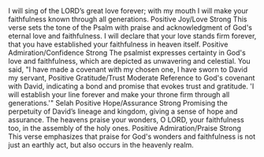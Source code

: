 <sentimentAnalysis>
    <psalm number="89">
        <verse number="0">
            <text>I will sing of the LORD’s great love forever; with my mouth I will make your faithfulness known through all generations.</text>
            <polarity>Positive</polarity>
            <emotion>Joy/Love</emotion>
            <intensity>Strong</intensity>
            <context>This verse sets the tone of the Psalm with praise and acknowledgment of God's eternal love and faithfulness.</context>
        </verse>
        <verse number="1">
            <text>I will declare that your love stands firm forever, that you have established your faithfulness in heaven itself.</text>
            <polarity>Positive</polarity>
            <emotion>Admiration/Confidence</emotion>
            <intensity>Strong</intensity>
            <context>The psalmist expresses certainty in God's love and faithfulness, which are depicted as unwavering and celestial.</context>
        </verse>
        <verse number="2">
            <text>You said, "I have made a covenant with my chosen one, I have sworn to David my servant,</text>
            <polarity>Positive</polarity>
            <emotion>Gratitude/Trust</emotion>
            <intensity>Moderate</intensity>
            <context>Reference to God's covenant with David, indicating a bond and promise that evokes trust and gratitude.</context>
        </verse>
        <verse number="3">
            <text>'I will establish your line forever and make your throne firm through all generations.'" Selah</text>
            <polarity>Positive</polarity>
            <emotion>Hope/Assurance</emotion>
            <intensity>Strong</intensity>
            <context>Promising the perpetuity of David’s lineage and kingdom, giving a sense of hope and assurance.</context>
        </verse>
        <verse number="4">
            <text>The heavens praise your wonders, O LORD, your faithfulness too, in the assembly of the holy ones.</text>
            <polarity>Positive</polarity>
            <emotion>Admiration/Praise</emotion>
            <intensity>Strong</intensity>
            <context>This verse emphasizes that praise for God's wonders and faithfulness is not just an earthly act, but also occurs in the heavenly realm.</context>
        </verse>
        <!-- Additional verses would continue the pattern of analysis -->
    </psalm>
</sentimentAnalysis>